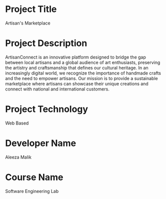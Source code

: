 # Project Title  
Artisan's Marketplace
# Project Description 
ArtisanConnect is an innovative platform designed to bridge the gap between local artisans and a global audience of art enthusiasts, preserving the artistry and craftsmanship that defines our cultural heritage. In an increasingly digital world, we recognize the importance of handmade crafts and the need to empower artisans. Our mission is to provide a sustainable marketplace where artisans can showcase their unique creations and connect with national and international customers.
# Project Technology
Web Based 
# Developer Name
Aleeza Malik 
# Course Name
Software Engineering Lab 
